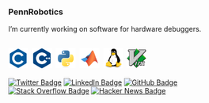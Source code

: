 ### PennRobotics

I’m currently working on software for hardware debuggers.
  
<br/>

<div id="skills">
  <img src="https://github.com/devicons/devicon/blob/master/icons/c/c-plain.svg" title="C" alt="C" width="40" height="40"/>&nbsp;
  <img src="https://github.com/devicons/devicon/blob/master/icons/cplusplus/cplusplus-plain.svg" title="C++" alt="C++" width="40" height="40"/>&nbsp;
  <img src="https://github.com/devicons/devicon/blob/master/icons/python/python-original.svg" title="Python" alt="Python" width="40" height="40"/>&nbsp;
  <img src="https://github.com/devicons/devicon/blob/master/icons/matlab/matlab-original.svg" title="Matlab" alt="Matlab" width="40" height="40"/>&nbsp;
  <img src="https://github.com/devicons/devicon/blob/master/icons/linux/linux-original.svg" title="Linux" alt="Linux" width="40" height="40"/>&nbsp;
  <img src="https://github.com/devicons/devicon/blob/master/icons/vim/vim-original.svg" title="Vim" alt="Vim" width="40" height="40"/>
</div>

<br/>

<div id="badges">
  <a href="https://twitter.com/PennRobotics"><img src="https://img.shields.io/badge/Twitter-dodgerblue?style=flat&logo=twitter&logoColor=white" alt="Twitter Badge"/></a>
  <a href="https://www.linkedin.com/in/pennrobotics/"><img src="https://img.shields.io/badge/LinkedIn-steelblue?style=flat&logo=linkedin&logoColor=white" alt="LinkedIn Badge"/></a>
  <a href="https://github.com/PennRobotics/"><img src="https://img.shields.io/badge/GitHub-darkslategrey?style=flat&logo=github&logoColor=white" alt="GitHub Badge"/></a>
  <a href="https://stackoverflow.com/users/10641561"><img src="https://img.shields.io/badge/StackOverflow-darkorange?style=flat&logo=stackoverflow&logoColor=white" alt="Stack Overflow Badge"/></a>
  <a href="https://news.ycombinator.com/user?id=PennRobotics"><img src="https://img.shields.io/badge/HackerNews-orange?style=flat&logo=ycombinator&logoColor=white" alt="Hacker News Badge"/></a>
</div>
